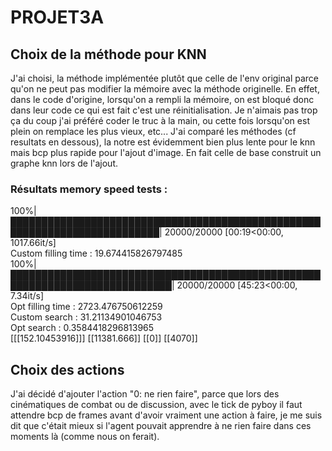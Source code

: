 # PROJET3A

## Choix de la méthode pour KNN
J'ai choisi, la méthode implémentée plutôt que celle de l'env original parce qu'on ne peut pas modifier la mémoire avec la méthode originelle. En effet, dans le code d'origine, lorsqu'on a rempli la mémoire, on est bloqué donc dans leur code ce qui est fait c'est une réinitialisation. Je n'aimais pas trop ça du coup j'ai préféré coder le truc à la main, ou cette fois lorsqu'on est plein on remplace les plus vieux, etc... J'ai comparé les méthodes (cf resultats en dessous), la notre est évidemment bien plus lente pour le knn mais bcp plus rapide pour l'ajout d'image. En fait celle de base construit un graphe knn lors de l'ajout.

### Résultats memory speed tests : 
100%|██████████████████████████████████████████████████████████████████████████| 20000/20000 [00:19<00:00, 1017.66it/s]  
Custom filling time : 19.674415826797485  
100%|████████████████████████████████████████████████████████████████████████████| 20000/20000 [45:23<00:00,  7.34it/s]  
Opt filling time : 2723.476750612259  
Custom search : 31.21134901046753  
Opt search : 0.3584418296813965  
[[[152.10453916]]] [[11381.666]] [[0]] [[4070]]  

## Choix des actions
J'ai décidé d'ajouter l'action "0: ne rien faire", parce que lors des cinématiques de combat ou de discussion, avec le tick de pyboy il faut attendre bcp de frames avant d'avoir vraiment une action à faire, je me suis dit que c'était mieux si l'agent pouvait apprendre à ne rien faire dans ces moments là (comme nous on ferait).